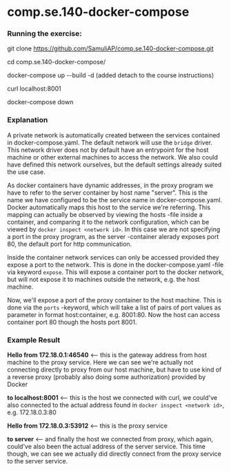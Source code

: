 # comp.se.140-docker-compose

### Running the exercise:
git clone https://github.com/SamuliAP/comp.se.140-docker-compose.git

cd comp.se.140-docker-compose/

docker-compose up --build -d (added detach to the course instructions)

curl localhost:8001

docker-compose down

### Explanation
A private network is automatically created between the services contained in docker-compose.yaml. The default network will use the `bridge` driver. This network driver does not by default have an entrypoint for the host machine or other external machines to access the network. We also could have defined this network ourselves, but the default settings already suited the use case.

As docker containers have dynamic addresses, in the proxy program we have to refer to the server container by host name "server". This is the name we have configured to be the service name in docker-compose.yaml. Docker automatically maps this host to the service we're referring. This mapping can actually be observed by viewing the hosts -file inside a container, and comparing it to the network configuration, which can be viewed by `docker inspect <network id>`. In this case we are not specifying a port in the proxy program, as the server -container alerady exposes port 80, the default port for http communication.

Inside the container network services can only be accessed provided they expose a port to the network. This is done in the docker-compose.yaml -file via keyword `expose`. This will expose a container port to the docker network, but will not expose it to machines outside the network, e.g. the host machine.

Now, we'll expose a port of the proxy container to the host machine. This is done via the `ports` -keyword, which will take a list of pairs of port values as parameter in format host:container, e.g. 8001:80. Now the host can access container port 80 though the hosts port 8001. 

### Example Result
**Hello from 172.18.0.1:46540** <-- this is the gateway address from host machine to the proxy service. Here we can see we're actually not connecting directly to proxy from our host machine, but have to use kind of a reverse proxy (probably also doing some authorization) provided by Docker

**to localhost:8001** <-- this is the host we connected with curl, we could've also connected to the actual address found in `docker inspect <network id>`, e.g. 172.18.0.3:80

**Hello from 172.18.0.3:53912** <-- this is the proxy service

**to server** <-- and finally the host we connected from proxy, which again, could've also been the actual address of the server service. This time though, we can see we actually did directly connect from the proxy service to the server service.
